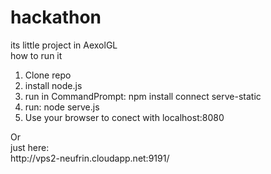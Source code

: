hackathon
=========
its little project in AexolGL<Br />
how to run it
<ol>
<li>Clone repo</li>
<li>install node.js</li>
<li>run in CommandPrompt: npm install connect serve-static</li>
<li>run: node serve.js</li>
<li>Use your browser to conect with localhost:8080</li>
</ol>
Or<br />
just here:<br />
http://vps2-neufrin.cloudapp.net:9191/
